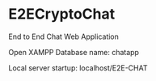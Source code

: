 # E2ECryptoChat
End to End Chat Web Application

Open XAMPP 
Database name: chatapp 

Local server startup: localhost/E2E-CHAT
